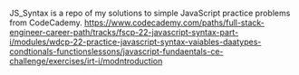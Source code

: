 JS_Syntax is a repo of my solutions to simple JavaScript practice problems from CodeCademy. https://www.codecademy.com/paths/full-stack-engineer-career-path/tracks/fscp-22-javascript-syntax-part-i/modules/wdcp-22-practice-javascript-syntax-vaiables-daatypes-condtionals-functionslessons/javascript-fundaentals-ce-challenge/exercises/irt-i/modntroduction

